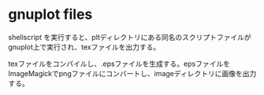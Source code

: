 # gnuplot files


shellscript を実行すると、pltディレクトリにある同名のスクリプトファイルがgnuplot上で実行され、texファイルを出力する。

texファイルをコンパイルし、.epsファイルを生成する。epsファイルをImageMagickでpngファイルにコンバートし、imageディレクトリに画像を出力する。
